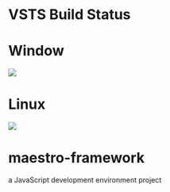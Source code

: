 # VSTS Build Status
# Window
[<img src="https://maestro7007repo.visualstudio.com/_apis/public/build/definitions/e9a8fe47-d97a-4dba-a980-69d3e97c86d1/5/badge"/>](https://maestro7007repo.visualstudio.com/maestro-framework/_build/index?definitionId=5)

# Linux
[<img src="https://maestro7007repo.visualstudio.com/_apis/public/build/definitions/e9a8fe47-d97a-4dba-a980-69d3e97c86d1/3/badge"/>](https://maestro7007repo.visualstudio.com/maestro-framework/_build/index?definitionId=3)

# maestro-framework


a JavaScript development environment project

